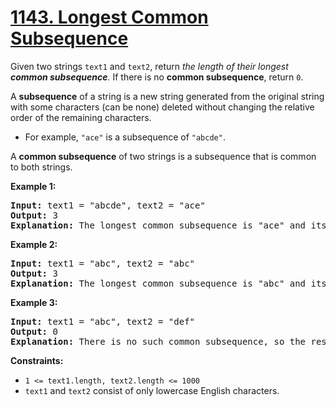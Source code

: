 # [1143. Longest Common Subsequence](https://leetcode.com/problems/longest-common-subsequence/)

<div><p>Given two strings <code>text1</code> and <code>text2</code>, return <em>the length of their longest <strong>common subsequence</strong>. </em>If there is no <strong>common subsequence</strong>, return <code>0</code>.</p>

<p>A <strong>subsequence</strong> of a string is a new string generated from the original string with some characters (can be none) deleted without changing the relative order of the remaining characters.</p>

<ul>
	<li>For example, <code>"ace"</code> is a subsequence of <code>"abcde"</code>.</li>
</ul>

<p>A <strong>common subsequence</strong> of two strings is a subsequence that is common to both strings.</p>

<p><strong>Example 1:</strong></p>

<pre><strong>Input:</strong> text1 = "abcde", text2 = "ace" 
<strong>Output:</strong> 3  
<strong>Explanation:</strong> The longest common subsequence is "ace" and its length is 3.
</pre>

<p><strong>Example 2:</strong></p>

<pre><strong>Input:</strong> text1 = "abc", text2 = "abc"
<strong>Output:</strong> 3
<strong>Explanation:</strong> The longest common subsequence is "abc" and its length is 3.
</pre>

<p><strong>Example 3:</strong></p>

<pre><strong>Input:</strong> text1 = "abc", text2 = "def"
<strong>Output:</strong> 0
<strong>Explanation:</strong> There is no such common subsequence, so the result is 0.
</pre>

<p><strong>Constraints:</strong></p>

<ul>
	<li><code>1 &lt;= text1.length, text2.length &lt;= 1000</code></li>
	<li><code>text1</code> and <code>text2</code> consist of only lowercase English characters.</li>
</ul>
</div>